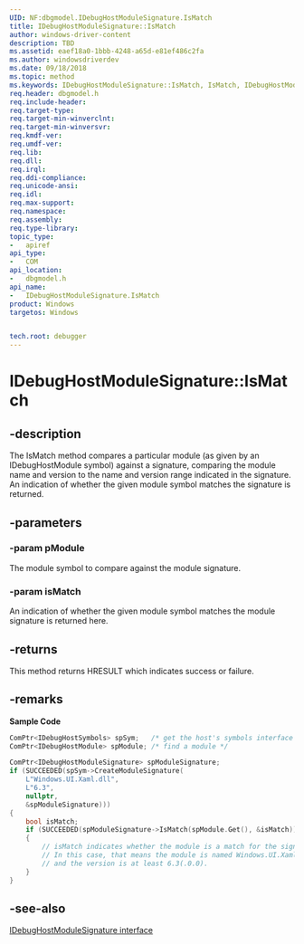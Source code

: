 ```yaml
---
UID: NF:dbgmodel.IDebugHostModuleSignature.IsMatch
title: IDebugHostModuleSignature::IsMatch
author: windows-driver-content
description: TBD
ms.assetid: eaef18a0-1bbb-4248-a65d-e81ef486c2fa
ms.author: windowsdriverdev
ms.date: 09/18/2018 
ms.topic: method
ms.keywords: IDebugHostModuleSignature::IsMatch, IsMatch, IDebugHostModuleSignature.IsMatch, IDebugHostModuleSignature::IsMatch, IDebugHostModuleSignature.IsMatch
req.header: dbgmodel.h
req.include-header:
req.target-type:
req.target-min-winverclnt:
req.target-min-winversvr:
req.kmdf-ver:
req.umdf-ver:
req.lib:
req.dll:
req.irql: 
req.ddi-compliance:
req.unicode-ansi:
req.idl:
req.max-support:
req.namespace:
req.assembly:
req.type-library: 
topic_type: 
-	apiref
api_type: 
-	COM
api_location: 
-	dbgmodel.h
api_name: 
-	IDebugHostModuleSignature.IsMatch
product: Windows
targetos: Windows


tech.root: debugger
---
```


# IDebugHostModuleSignature::IsMatch


## -description

The IsMatch method compares a particular module (as given by an IDebugHostModule symbol) against a signature, comparing the module name and version to the name and version range indicated in the signature. An indication of whether the given module symbol matches the signature is returned. 

## -parameters

### -param pModule
The module symbol to compare against the module signature.

### -param isMatch
An indication of whether the given module symbol matches the module signature is returned here.


## -returns
This method returns HRESULT which indicates success or failure.

## -remarks

**Sample Code**

```cpp
ComPtr<IDebugHostSymbols> spSym;   /* get the host's symbols interface */
ComPtr<IDebugHostModule> spModule; /* find a module */

ComPtr<IDebugHostModuleSignature> spModuleSignature;
if (SUCCEEDED(spSym->CreateModuleSignature(
    L"Windows.UI.Xaml.dll", 
    L"6.3", 
    nullptr, 
    &spModuleSignature)))
{
    bool isMatch;
    if (SUCCEEDED(spModuleSignature->IsMatch(spModule.Get(), &isMatch)))
    {
        // isMatch indicates whether the module is a match for the signature.  
        // In this case, that means the module is named Windows.UI.Xaml.dll 
        // and the version is at least 6.3(.0.0).
    }
}
```

## -see-also
[IDebugHostModuleSignature interface](nn-dbgmodel-idebughostmodulesignature.md)
